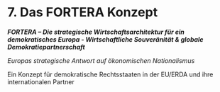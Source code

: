 # 7. Das FORTERA Konzept

_**FORTERA – Die strategische Wirtschaftsarchitektur für ein demokratisches Europa - Wirtschaftliche Souveränität & globale Demokratiepartnerschaft**_

_Europas strategische Antwort auf ökonomischen Nationalismus_

Ein Konzept für demokratische Rechtsstaaten in der EU/ERDA und ihre internationalen Partner
